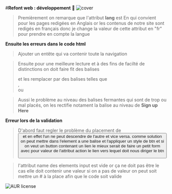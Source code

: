 #**Refont web : développement** 🚀 
![cover](./cover.PNG)

>Premièrement on remarque que l'attribut **lang** est En qui convient pour les pages redigées en Anglais or les contenus de notre site sont redigés en français donc je change la valeur de cette attribut en "fr" pour prendre en compte la langue

**Ensuite les erreurs dans le code html**
>Ajouter un entête qui va contenir toute la navigation

>Ensuite pour une meilleure lecture et à des fins de facilté de distinctions on doit faire fit des balises <div> et les remplacer par des balises telles que <section>, <main> ou <article>

>Aussi le problème au niveau des balises fermantes qui sont de trop ou mal placés, on les rectifie notament la balise </a> au niveau de **Sign up Here**

**Erreur lors de la validation**
>D'abord faut regler le problème du placement de <button> et <a> en effet l'un ne peut descendre de l'autre et vice versa.
comme solution on peut mettre dans l'element a une balise et l'appliquer un style de btn et si on veut un button contenant un lien le mieux serait de faire un petit form avec pour valeur de l'attribut action le lien vers lequel doit nous diriger le btn

>l'attribut name des elements input est vide or ça ne doit pas être le cas elle doit contenir une valeur si on a pas de valeur on peut soit mettre un # à la place afin que le code soit valide



![AUR license](https://img.shields.io/aur/license/c)

